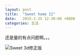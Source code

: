 ```yaml
---
layout: post
title:  "Sweet home II"
date:   2015-1-25 12:30:06 +0800
categories: 生活
---
```

还是量的有点问题啊。。。

<!--more-->
![Sweet 3d修正版](http://7u2j48.com1.z0.glb.clouddn.com/blog_sweet_home_3.png)